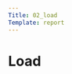```yaml
---
Title: 02_load
Template: report
---
```

Load
================================================================